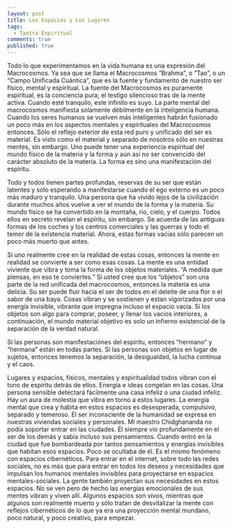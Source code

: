 ```yaml
---
layout: post
title: Los Espacios y Los Lugares
tags: 
  - Tantra Espiritual
comments: true
published: true
---
```



Todo lo que experimentamos en la vida humana es una expresión del Macrocosmos. Ya sea que se llama el Macrocosmos “Brahma”, o “Tao”, o un “Campo Unificada Cuántica”, que es la fuente y fundamento de nuestro ser físico, mental y espiritual. La fuente del Macrocosmos es puramente espiritual, es la conciencia pura; el testigo silencioso tras de la mente activa. Cuando esté tranquilo, este infinito es suyo. La parte mental del macrocosmos manifiesta solamente débilmente en la inteligencia humana. Cuando los seres humanos se vuelven más inteligentes habrán fusionado un poco más en los aspectos mentales y espirituales del Macrocosmos entonces. Sólo el reflejo exterior de esta red puro y unificado del ser es material. Es visto como el material y separado de nosotros sólo en nuestras mentes, sin embargo. Uno puede tener una experiencia espiritual del mundo físico de la materia y la forma y aún así no ser convencido del carácter absoluto de la materia. La forma es sino una manifestación del espíritu.

Todo y todos tienen partes profundas, reservas de su ser que están latentes y sólo esperando a manifestarse cuando el ego externo es un poco más maduro y tranquilo. Una persona que ha vivido lejos de la civilización durante muchos años vuelve a ver el mundo de la forma y la materia. Su mundo físico se ha convertido en la montaña, río, cielo, y el cuerpo. Todos ellos en secreto revelan el espíritu, sin embargo. Se acuerda de las antiguas formas de los coches y los centros comerciales y las guerras y todo el temor de la existencia material. Ahora, estas formas vacias sólo parecen un poco más muerto que antes.

Si uno realmente cree en la realidad de estas cosas, entonces la mente en realidad se convierte a ser como esas cosas. La mente es una entidad viviente que vibra y toma la forma de los objetos materiales. “A medida que piensas, en eso te conviertes.” Si usted cree que los “objetos” son una parte de la red unificada del macrocosmos, entonces la materia es una delicia. Su ser puede fluir hacia el ser de todos en el deleite de una flor o el sabor de una baya. Cosas vibran y se sostienen y estan vigorizados por una energía invisible, vibrante que impregna incluso el espacio vacía. Si los objetos son algo para comprar, poseer, y llenar los vacíos interiores, a continuación, el mundo material objetivo es solo un infierno existencial de la separación de la verdad natural.

Si las personas son manifestaciónes del espíritu, entonces “hermano” y “hermana” están en todas partes. Si las personas son objetos en lugar de sujetos, entonces tenemos la separación, la desigualdad, la lucha continua y el caos.

Lugares y espacios, físicos, mentales y espiritualidad todos vibran con el tono de espíritu detrás de ellos. Energía e ideas congelan en las cosas. Una persona sensible detectará fácilmente una casa infeliz o una ciudad infeliz. Hay un aura de molestia que vibra en torno a estos lugares. La energía mental que crea y habita en estos espacios es desesperada, compulsivo, separado y temeroso. El ser inconsciente de la humanidad se expresa en nuestras viviendas sociales y personales. Mi maestro Chidghananda no podía soportar entrar en las ciudades. Él siempre vio profundamente en el ser de los demás y sabía incluso sus pensamientos. Cuando entró en la ciudad que fue bombardeada por tantos pensamientos y energías invisibles que habitan esos espacios. Poco se ocultaba de él. Es el mismo fenómeno con espacios cibernéticos. Para entrar en el internet, sobre todo las redes sociales, no es más que para entrar en todos los deseos y necesidades que impulsan los humanos mentales invisibles para proyectarse en espacios mentales-sociales. La gente también proyectan sus necesidades en estos espacios.  No se ven pero de hecho las energias emocionales de sus mentes vibran y viven allí. Algunos espacios son vivos, mientras que algunos son realmente muerto y sólo tratan de desvitalizar la mente con reflejos cibernéticos de lo que ya era una proyección mental mundano, poco natural, y poco creativo, para empezar.
